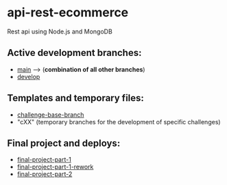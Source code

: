 # api-rest-ecommerce
Rest api using Node.js and MongoDB

## Active development branches:
* [main](https://github.com/enzoarguello512/api-rest-ecommerce) --> (<b>combination of all other branches</b>)
* [develop](https://github.com/enzoarguello512/api-rest-ecommerce/tree/develop)

## Templates and temporary files:
* [challenge-base-branch](https://github.com/enzoarguello512/api-rest-ecommerce/tree/challenge-base-branch)
* "cXX" (temporary branches for the development of specific challenges)

## Final project and deploys:
* [final-project-part-1](https://github.com/enzoarguello512/api-rest-ecommerce/tree/final-project-part-1)
* [final-project-part-1-rework](https://github.com/enzoarguello512/api-rest-ecommerce/tree/rework-fp)
* [final-project-part-2](https://github.com/enzoarguello512/api-rest-ecommerce/tree/final-project-part-2)
